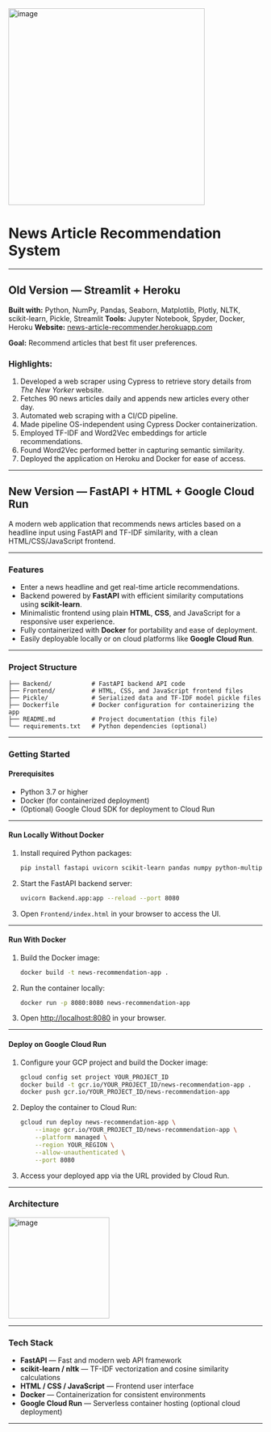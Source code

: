 

<img width="389" alt="image" src="https://github.com/user-attachments/assets/d0d99f47-c412-4fc6-be84-f3e987f083ee" />


# News Article Recommendation System

---

## Old Version — Streamlit + Heroku

**Built with:** Python, NumPy, Pandas, Seaborn, Matplotlib, Plotly, NLTK, scikit-learn, Pickle, Streamlit
**Tools:** Jupyter Notebook, Spyder, Docker, Heroku
**Website:** [news-article-recommender.herokuapp.com](http://news-article-recommender.herokuapp.com/)

**Goal:** Recommend articles that best fit user preferences.

### Highlights:

1. Developed a web scraper using Cypress to retrieve story details from *The New Yorker* website.
2. Fetches 90 news articles daily and appends new articles every other day.
3. Automated web scraping with a CI/CD pipeline.
4. Made pipeline OS-independent using Cypress Docker containerization.
5. Employed TF-IDF and Word2Vec embeddings for article recommendations.
6. Found Word2Vec performed better in capturing semantic similarity.
7. Deployed the application on Heroku and Docker for ease of access.

---

## New Version — FastAPI + HTML + Google Cloud Run

A modern web application that recommends news articles based on a headline input using FastAPI and TF-IDF similarity, with a clean HTML/CSS/JavaScript frontend.

---

### Features

* Enter a news headline and get real-time article recommendations.
* Backend powered by **FastAPI** with efficient similarity computations using **scikit-learn**.
* Minimalistic frontend using plain **HTML**, **CSS**, and JavaScript for a responsive user experience.
* Fully containerized with **Docker** for portability and ease of deployment.
* Easily deployable locally or on cloud platforms like **Google Cloud Run**.

---

### Project Structure

```
├── Backend/           # FastAPI backend API code
├── Frontend/          # HTML, CSS, and JavaScript frontend files
├── Pickle/            # Serialized data and TF-IDF model pickle files
├── Dockerfile         # Docker configuration for containerizing the app
├── README.md          # Project documentation (this file)
└── requirements.txt   # Python dependencies (optional)
```

---

### Getting Started

#### Prerequisites

* Python 3.7 or higher
* Docker (for containerized deployment)
* (Optional) Google Cloud SDK for deployment to Cloud Run

---

#### Run Locally Without Docker

1. Install required Python packages:

   ```bash
   pip install fastapi uvicorn scikit-learn pandas numpy python-multipart
   ```

2. Start the FastAPI backend server:

   ```bash
   uvicorn Backend.app:app --reload --port 8080
   ```

3. Open `Frontend/index.html` in your browser to access the UI.

---

#### Run With Docker

1. Build the Docker image:

   ```bash
   docker build -t news-recommendation-app .
   ```

2. Run the container locally:

   ```bash
   docker run -p 8080:8080 news-recommendation-app
   ```

3. Open [http://localhost:8080](http://localhost:8080) in your browser.

---

#### Deploy on Google Cloud Run

1. Configure your GCP project and build the Docker image:

   ```bash
   gcloud config set project YOUR_PROJECT_ID
   docker build -t gcr.io/YOUR_PROJECT_ID/news-recommendation-app .
   docker push gcr.io/YOUR_PROJECT_ID/news-recommendation-app
   ```

2. Deploy the container to Cloud Run:

   ```bash
   gcloud run deploy news-recommendation-app \
       --image gcr.io/YOUR_PROJECT_ID/news-recommendation-app \
       --platform managed \
       --region YOUR_REGION \
       --allow-unauthenticated \
       --port 8080
   ```

3. Access your deployed app via the URL provided by Cloud Run.

---

### Architecture

<img width="200" alt="image" src="https://github.com/user-attachments/assets/30ebd66e-353c-4b48-8c3b-0eb6911208dc" />


---

### Tech Stack

* **FastAPI** — Fast and modern web API framework
* **scikit-learn / nltk** — TF-IDF vectorization and cosine similarity calculations
* **HTML / CSS / JavaScript** — Frontend user interface
* **Docker** — Containerization for consistent environments
* **Google Cloud Run** — Serverless container hosting (optional cloud deployment)

---
